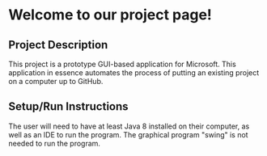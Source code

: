 # Welcome to our project page!

## Project Description

This project is a prototype GUI-based application for Microsoft. This application in essence automates the process of putting an existing project on a computer up to GitHub.

## Setup/Run Instructions

The user will need to have at least Java 8 installed on their computer, as well as an IDE to run the program. The graphical program "swing" is not needed to run the program.
